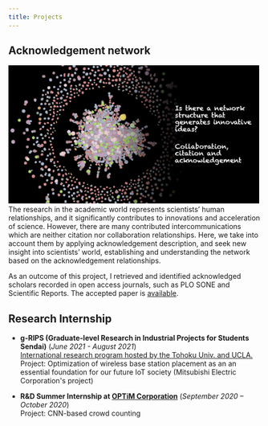 ```yaml
---
title: Projects
---
```


## Acknowledgement network
<img src="project_acknow.png" width="500">
The research in the academic world represents scientists’ human relationships, and it significantly contributes to innovations and acceleration of science. However, there are many contributed intercommunications which are neither citation nor collaboration relationships. Here, we take into account them by applying acknowledgement description, and seek new insight into scientists’ world, establishing and understanding the network based on the acknowledgement relationships.

As an outcome of this project, I retrieved and identified acknowledged scholars recorded in open access journals, such as PLO SONE and Scientific Reports. The accepted paper is [available](https://www.nature.com/articles/s41597-022-01585-y).

## Research Internship 
- **g-RIPS (Graduate-level Research in Industrial Projects for Students Sendai)** (*June 2021 - August 2021*)  
[International research program hosted by the Tohoku Univ. and UCLA.](https://www.wpi-aimr.tohoku.ac.jp/cmsoi/grips2021-open_en.html)  
Project: Optimization of wireless base station placement as an 
an essential foundation for our future IoT society (Mitsubishi Electric Corporation's project)

- **R&D Summer Internship at [OPTiM Corporation](https://www.optim.com/)** (*September 2020 – October 2020*)  
    Project: CNN-based crowd counting
